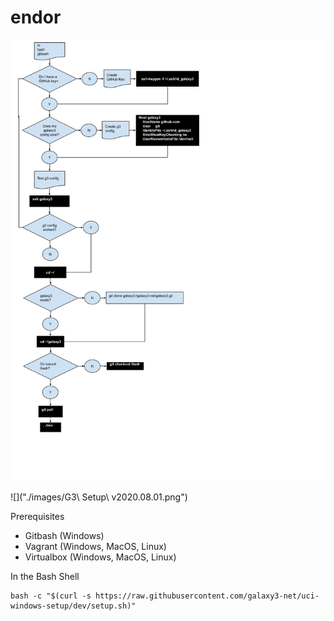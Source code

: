 # endor

![Setup](images/g3.png "G3 Setup")

![]("./images/G3\ Setup\ v2020.08.01.png")

Prerequisites
- Gitbash (Windows)
- Vagrant (Windows, MacOS, Linux)
- Virtualbox (Windows, MacOS, Linux)

In the Bash Shell
~~~~
bash -c "$(curl -s https://raw.githubusercontent.com/galaxy3-net/uci-windows-setup/dev/setup.sh)"
~~~~

